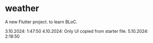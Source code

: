 # weather

A new Flutter project. to learn BLoC.

3.10.2024: 1:47:50
4.10.2024: Only UI copied from starter file.
5.10.2024: 2:18:50





